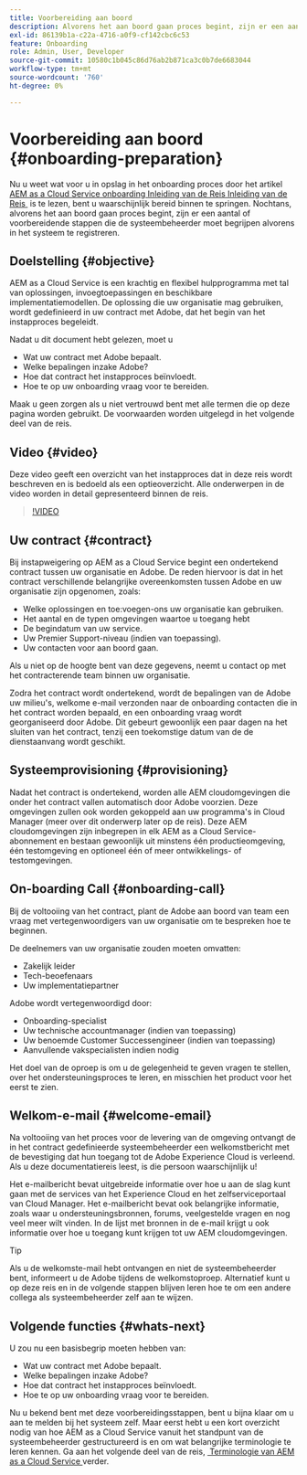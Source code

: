 ```yaml
---
title: Voorbereiding aan boord
description: Alvorens het aan boord gaan proces begint, zijn er een aantal of voorbereidende stappen die de systeembeheerder moet begrijpen alvorens in het systeem te registreren.
exl-id: 86139b1a-c22a-4716-a0f9-cf142cbc6c53
feature: Onboarding
role: Admin, User, Developer
source-git-commit: 10580c1b045c86d76ab2b871ca3c0b7de6683044
workflow-type: tm+mt
source-wordcount: '760'
ht-degree: 0%

---
```


# Voorbereiding aan boord {#onboarding-preparation}

Nu u weet wat voor u in opslag in het onboarding proces door het artikel [&#x200B; AEM as a Cloud Service onboarding Inleiding van de Reis Inleiding van de Reis &#x200B;](overview.md) is te lezen, bent u waarschijnlijk bereid binnen te springen. Nochtans, alvorens het aan boord gaan proces begint, zijn er een aantal of voorbereidende stappen die de systeembeheerder moet begrijpen alvorens in het systeem te registreren.

## Doelstelling {#objective}

AEM as a Cloud Service is een krachtig en flexibel hulpprogramma met tal van oplossingen, invoegtoepassingen en beschikbare implementatiemodellen. De oplossing die uw organisatie mag gebruiken, wordt gedefinieerd in uw contract met Adobe, dat het begin van het instapproces begeleidt.

Nadat u dit document hebt gelezen, moet u

* Wat uw contract met Adobe bepaalt.
* Welke bepalingen inzake Adobe?
* Hoe dat contract het instapproces beïnvloedt.
* Hoe te op uw onboarding vraag voor te bereiden.

Maak u geen zorgen als u niet vertrouwd bent met alle termen die op deze pagina worden gebruikt. De voorwaarden worden uitgelegd in het volgende deel van de reis.

## Video {#video}

Deze video geeft een overzicht van het instapproces dat in deze reis wordt beschreven en is bedoeld als een optieoverzicht. Alle onderwerpen in de video worden in detail gepresenteerd binnen de reis.

>[!VIDEO](https://video.tv.adobe.com/v/3431500/?quality=12&learn=on&captions=dut)

## Uw contract {#contract}

Bij instapweigering op AEM as a Cloud Service begint een ondertekend contract tussen uw organisatie en Adobe. De reden hiervoor is dat in het contract verschillende belangrijke overeenkomsten tussen Adobe en uw organisatie zijn opgenomen, zoals:

* Welke oplossingen en toe:voegen-ons uw organisatie kan gebruiken.
* Het aantal en de typen omgevingen waartoe u toegang hebt
* De begindatum van uw service.
* Uw Premier Support-niveau (indien van toepassing).
* Uw contacten voor aan boord gaan.

Als u niet op de hoogte bent van deze gegevens, neemt u contact op met het contracterende team binnen uw organisatie.

Zodra het contract wordt ondertekend, wordt de bepalingen van de Adobe uw milieu&#39;s, welkome e-mail verzonden naar de onboarding contacten die in het contract worden bepaald, en een onboarding vraag wordt georganiseerd door Adobe. Dit gebeurt gewoonlijk een paar dagen na het sluiten van het contract, tenzij een toekomstige datum van de de dienstaanvang wordt geschikt.

## Systeemprovisioning {#provisioning}

Nadat het contract is ondertekend, worden alle AEM cloudomgevingen die onder het contract vallen automatisch door Adobe voorzien. Deze omgevingen zullen ook worden gekoppeld aan uw programma&#39;s in Cloud Manager (meer over dit onderwerp later op de reis). Deze AEM cloudomgevingen zijn inbegrepen in elk AEM as a Cloud Service-abonnement en bestaan gewoonlijk uit minstens één productieomgeving, één testomgeving en optioneel één of meer ontwikkelings- of testomgevingen.

## On-boarding Call {#onboarding-call}

Bij de voltooiing van het contract, plant de Adobe aan boord van team een vraag met vertegenwoordigers van uw organisatie om te bespreken hoe te beginnen.

De deelnemers van uw organisatie zouden moeten omvatten:

* Zakelijk leider
* Tech-beoefenaars
* Uw implementatiepartner

Adobe wordt vertegenwoordigd door:

* Onboarding-specialist
* Uw technische accountmanager (indien van toepassing)
* Uw benoemde Customer Successengineer (indien van toepassing)
* Aanvullende vakspecialisten indien nodig

Het doel van de oproep is om u de gelegenheid te geven vragen te stellen, over het ondersteuningsproces te leren, en misschien het product voor het eerst te zien.

## Welkom-e-mail {#welcome-email}

Na voltooiing van het proces voor de levering van de omgeving ontvangt de in het contract gedefinieerde systeembeheerder een welkomstbericht met de bevestiging dat hun toegang tot de Adobe Experience Cloud is verleend. Als u deze documentatiereis leest, is die persoon waarschijnlijk u!

Het e-mailbericht bevat uitgebreide informatie over hoe u aan de slag kunt gaan met de services van het Experience Cloud en het zelfserviceportaal van Cloud Manager. Het e-mailbericht bevat ook belangrijke informatie, zoals waar u ondersteuningsbronnen, forums, veelgestelde vragen en nog veel meer wilt vinden. In de lijst met bronnen in de e-mail krijgt u ook informatie over hoe u toegang kunt krijgen tot uw AEM cloudomgevingen.

>[!TIP]
>
>Als u de welkomste-mail hebt ontvangen en niet de systeembeheerder bent, informeert u de Adobe tijdens de welkomstoproep. Alternatief kunt u op deze reis en in de volgende stappen blijven leren hoe te om een andere collega als systeembeheerder zelf aan te wijzen.

## Volgende functies {#whats-next}

U zou nu een basisbegrip moeten hebben van:

* Wat uw contract met Adobe bepaalt.
* Welke bepalingen inzake Adobe?
* Hoe dat contract het instapproces beïnvloedt.
* Hoe te op uw onboarding vraag voor te bereiden.

Nu u bekend bent met deze voorbereidingsstappen, bent u bijna klaar om u aan te melden bij het systeem zelf. Maar eerst hebt u een kort overzicht nodig van hoe AEM as a Cloud Service vanuit het standpunt van de systeembeheerder gestructureerd is en om wat belangrijke terminologie te leren kennen. Ga aan het volgende deel van de reis, [&#x200B; Terminologie van AEM as a Cloud Service &#x200B;](terminology.md) verder.
